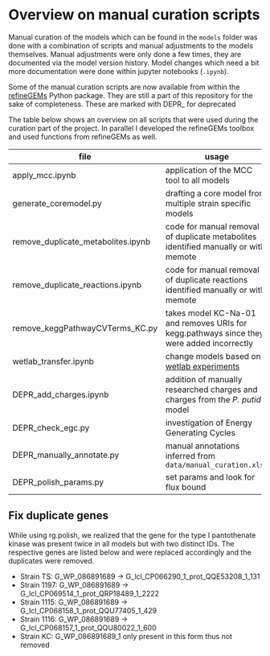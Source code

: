 # Overview on manual curation scripts

Manual curation of the models which can be found in the `models` folder was done with a combination of scripts and manual adjustments to the models themselves. Manual adjustments were only done a few times, they are documented via the model version history. Model changes which need a bit more documentation were done within jupyter notebooks (`.ipynb`).

Some of the manual curation scripts are now available from within the [refineGEMs](https://github.com/draeger-lab/refineGEMs) Python package. They are still a part of this repository for the sake of completeness. These are marked with DEPR_ for deprecated

The table below shows an overview on all scripts that were used during the curation part of the project. In parallel I developed the refineGEMs toolbox and used functions from refineGEMs as well.

**file** | **usage**  | **availability** | **author**
--- | --- | --- | ---
apply_mcc.ipynb | application of the MCC tool to all models | . | "Finn Mier"
generate_coremodel.py | drafting a core model from multiple strain specific models | . | FB
remove_duplicate_metabolites.ipynb | code for manual removal of duplicate metabolites identified manually or with memote | . | FB
remove_duplicate_reactions.ipynb| code for manual removal of duplicate reactions identified manually or with memote | . | FB
remove_keggPathwayCVTerms_KC.py | takes model KC-Na-01 and removes URIs for kegg.pathways since they were added incorrectly | . | FB
wetlab_transfer.ipynb | change models based on [wetlab experiments](https://github.com/draeger-lab/C_striatum_wetlab) | . | FB
DEPR_add_charges.ipynb | addition of manually researched charges and charges from the *P. putida* model | [MCC tool](https://github.com/Biomathsys/MassChargeCuration) | FB
DEPR_check_egc.py | investigation of Energy Generating Cycles | refineGEMs.investigate.get_egc | FB
DEPR_manually_annotate.py | manual annotations inferred from `data/manual_curation.xlsx`| refineGEMs.curate | FB
DEPR_polish_params.py | set params and look for flux bound | refineGEMs.polish | FB


## Fix duplicate genes

While using rg.polish, we realized that the gene for the type I pantothenate kinase was present twice in all models but with two distinct IDs. The respective genes are listed below and were replaced accordingly and the duplicates were removed.

* Strain TS: G_WP_086891689 -> G_lcl_CP066290_1_prot_QQE53208_1_131
* Strain 1197: G_WP_086891689 -> G_lcl_CP069514_1_prot_QRP18489_1_2222
* Strain 1115: G_WP_086891689 -> G_lcl_CP068158_1_prot_QQU77405_1_429
* Strain 1116: G_WP_086891689 -> G_lcl_CP068157_1_prot_QQU80022_1_600
* Strain KC: G_WP_086891689_1 only present in this form thus not removed